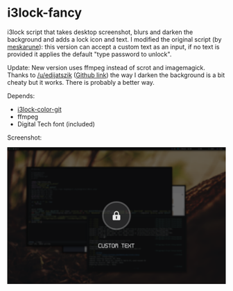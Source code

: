 i3lock-fancy
============

i3lock script that takes desktop screenshot, blurs and darken the background and adds a lock icon and text. I modified the original script (by [meskarune](https://github.com/meskarune)): this version can accept a custom text as an input, if no text is provided it applies the default "type password to unlock".

Update: New version uses ffmpeg instead of scrot and imagemagick. Thanks to [/u/edijatszik](https://www.reddit.com/r/unixporn/comments/4yj29e/i3lock_simple_blur_script/) ([Github link](https://github.com/petvas/i3lock-blur)) the way I darken the background is a bit cheaty but it works. There is probably a better way.

Depends:
* [i3lock-color-git](https://github.com/eBrnd/i3lock-color)
* ffmpeg
* Digital Tech font (included)

Screenshot:

![lockscreen](https://raw.githubusercontent.com/Ema0/i3lock-fancy/master/screenshot.png)


